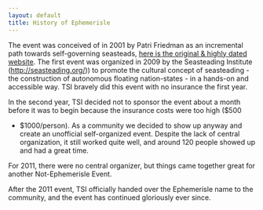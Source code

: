 ```yaml
---
layout: default
title: History of Ephemerisle
---
```


The event was conceived of in 2001 by Patri Friedman as an incremental
path towards self-governing seasteads, [here is the original & highly
dated website](http://patrifriedman.com/projects/ephemerisle/). The
first event was organized in 2009 by the Seasteading Institute
(http://seasteading.org/)) to promote the cultural concept of
seasteading - the construction of autonomous floating nation-states - in
a hands-on and accessible way. TSI bravely did this event with no
insurance the first year.

In the second year, TSI decided not to sponsor the event about a month
before it was to begin because the insurance costs were too high (\$500
- \$1000/person). As a community we decided to show up anyway and create
an unofficial self-organized event. Despite the lack of central
organization, it still worked quite well, and around 120 people showed
up and had a great time.

For 2011, there were no central organizer, but things came together
great for another Not-Ephemerisle Event.

After the 2011 event, TSI officially handed over the Ephemerisle name to
the community, and the event has continued gloriously ever since.
